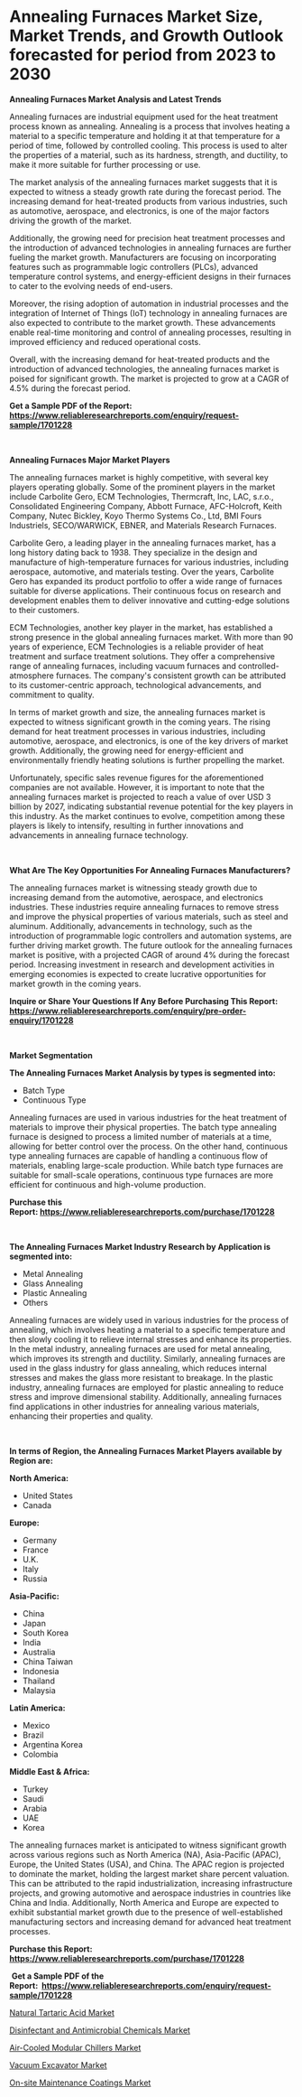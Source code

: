 <p><h1>Annealing Furnaces Market Size, Market Trends, and Growth Outlook forecasted for period from 2023 to 2030</h1></p><p><strong>Annealing Furnaces Market Analysis and Latest Trends</strong></p>
<p><p>Annealing furnaces are industrial equipment used for the heat treatment process known as annealing. Annealing is a process that involves heating a material to a specific temperature and holding it at that temperature for a period of time, followed by controlled cooling. This process is used to alter the properties of a material, such as its hardness, strength, and ductility, to make it more suitable for further processing or use.</p><p>The market analysis of the annealing furnaces market suggests that it is expected to witness a steady growth rate during the forecast period. The increasing demand for heat-treated products from various industries, such as automotive, aerospace, and electronics, is one of the major factors driving the growth of the market.</p><p>Additionally, the growing need for precision heat treatment processes and the introduction of advanced technologies in annealing furnaces are further fueling the market growth. Manufacturers are focusing on incorporating features such as programmable logic controllers (PLCs), advanced temperature control systems, and energy-efficient designs in their furnaces to cater to the evolving needs of end-users.</p><p>Moreover, the rising adoption of automation in industrial processes and the integration of Internet of Things (IoT) technology in annealing furnaces are also expected to contribute to the market growth. These advancements enable real-time monitoring and control of annealing processes, resulting in improved efficiency and reduced operational costs.</p><p>Overall, with the increasing demand for heat-treated products and the introduction of advanced technologies, the annealing furnaces market is poised for significant growth. The market is projected to grow at a CAGR of 4.5% during the forecast period.</p></p>
<p><strong>Get a Sample PDF of the Report:&nbsp; <a href="https://www.reliableresearchreports.com/enquiry/request-sample/1701228">https://www.reliableresearchreports.com/enquiry/request-sample/1701228</a></strong></p>
<p>&nbsp;</p>
<p><strong>Annealing Furnaces Major Market Players</strong></p>
<p><p>The annealing furnaces market is highly competitive, with several key players operating globally. Some of the prominent players in the market include Carbolite Gero, ECM Technologies, Thermcraft, Inc, LAC, s.r.o., Consolidated Engineering Company, Abbott Furnace, AFC-Holcroft, Keith Company, Nutec Bickley, Koyo Thermo Systems Co., Ltd, BMI Fours Industriels, SECO/WARWICK, EBNER, and Materials Research Furnaces. </p><p>Carbolite Gero, a leading player in the annealing furnaces market, has a long history dating back to 1938. They specialize in the design and manufacture of high-temperature furnaces for various industries, including aerospace, automotive, and materials testing. Over the years, Carbolite Gero has expanded its product portfolio to offer a wide range of furnaces suitable for diverse applications. Their continuous focus on research and development enables them to deliver innovative and cutting-edge solutions to their customers. </p><p>ECM Technologies, another key player in the market, has established a strong presence in the global annealing furnaces market. With more than 90 years of experience, ECM Technologies is a reliable provider of heat treatment and surface treatment solutions. They offer a comprehensive range of annealing furnaces, including vacuum furnaces and controlled-atmosphere furnaces. The company's consistent growth can be attributed to its customer-centric approach, technological advancements, and commitment to quality.</p><p>In terms of market growth and size, the annealing furnaces market is expected to witness significant growth in the coming years. The rising demand for heat treatment processes in various industries, including automotive, aerospace, and electronics, is one of the key drivers of market growth. Additionally, the growing need for energy-efficient and environmentally friendly heating solutions is further propelling the market.</p><p>Unfortunately, specific sales revenue figures for the aforementioned companies are not available. However, it is important to note that the annealing furnaces market is projected to reach a value of over USD 3 billion by 2027, indicating substantial revenue potential for the key players in this industry. As the market continues to evolve, competition among these players is likely to intensify, resulting in further innovations and advancements in annealing furnace technology.</p></p>
<p>&nbsp;</p>
<p><strong>What Are The Key Opportunities For Annealing Furnaces Manufacturers?</strong></p>
<p><p>The annealing furnaces market is witnessing steady growth due to increasing demand from the automotive, aerospace, and electronics industries. These industries require annealing furnaces to remove stress and improve the physical properties of various materials, such as steel and aluminum. Additionally, advancements in technology, such as the introduction of programmable logic controllers and automation systems, are further driving market growth. The future outlook for the annealing furnaces market is positive, with a projected CAGR of around 4% during the forecast period. Increasing investment in research and development activities in emerging economies is expected to create lucrative opportunities for market growth in the coming years.</p></p>
<p><strong>Inquire or Share Your Questions If Any Before Purchasing This Report: <a href="https://www.reliableresearchreports.com/enquiry/pre-order-enquiry/1701228">https://www.reliableresearchreports.com/enquiry/pre-order-enquiry/1701228</a></strong></p>
<p>&nbsp;</p>
<p><strong>Market Segmentation</strong></p>
<p><strong>The Annealing Furnaces Market Analysis by types is segmented into:</strong></p>
<p><ul><li>Batch Type</li><li>Continuous Type</li></ul></p>
<p><p>Annealing furnaces are used in various industries for the heat treatment of materials to improve their physical properties. The batch type annealing furnace is designed to process a limited number of materials at a time, allowing for better control over the process. On the other hand, continuous type annealing furnaces are capable of handling a continuous flow of materials, enabling large-scale production. While batch type furnaces are suitable for small-scale operations, continuous type furnaces are more efficient for continuous and high-volume production.</p></p>
<p><strong>Purchase this Report:&nbsp;<a href="https://www.reliableresearchreports.com/purchase/1701228">https://www.reliableresearchreports.com/purchase/1701228</a></strong></p>
<p>&nbsp;</p>
<p><strong>The Annealing Furnaces Market Industry Research by Application is segmented into:</strong></p>
<p><ul><li>Metal Annealing</li><li>Glass Annealing</li><li>Plastic Annealing</li><li>Others</li></ul></p>
<p><p>Annealing furnaces are widely used in various industries for the process of annealing, which involves heating a material to a specific temperature and then slowly cooling it to relieve internal stresses and enhance its properties. In the metal industry, annealing furnaces are used for metal annealing, which improves its strength and ductility. Similarly, annealing furnaces are used in the glass industry for glass annealing, which reduces internal stresses and makes the glass more resistant to breakage. In the plastic industry, annealing furnaces are employed for plastic annealing to reduce stress and improve dimensional stability. Additionally, annealing furnaces find applications in other industries for annealing various materials, enhancing their properties and quality.</p></p>
<p>&nbsp;</p>
<p><strong>In terms of Region, the Annealing Furnaces Market Players available by Region are:</strong></p>
<p>
    <p> <strong> North America: </strong>
        <ul>
            <li>United States</li>
            <li>Canada</li>
        </ul>
        </p> 
    <p> <strong> Europe: </strong>
        <ul>
            <li>Germany</li>
            <li>France</li>
            <li>U.K.</li>
            <li>Italy</li>
            <li>Russia</li>
        </ul>
        </p> 
    <p> <strong> Asia-Pacific: </strong>
        <ul>
            <li>China</li>
            <li>Japan</li>
            <li>South Korea</li>
            <li>India</li>
            <li>Australia</li>
            <li>China Taiwan</li>
            <li>Indonesia</li>
            <li>Thailand</li>
            <li>Malaysia</li>
        </ul>
        </p> 
    <p> <strong> Latin America: </strong>
        <ul>
            <li>Mexico</li>
            <li>Brazil</li>
            <li>Argentina Korea</li>
            <li>Colombia</li>
        </ul>
        </p> 
    <p> <strong> Middle East & Africa: </strong>
        <ul>
            <li>Turkey</li>
            <li>Saudi</li>
            <li>Arabia</li>
            <li>UAE</li>
            <li>Korea</li>
        </ul>
    </p>
    </p>
<p><p>The annealing furnaces market is anticipated to witness significant growth across various regions such as North America (NA), Asia-Pacific (APAC), Europe, the United States (USA), and China. The APAC region is projected to dominate the market, holding the largest market share percent valuation. This can be attributed to the rapid industrialization, increasing infrastructure projects, and growing automotive and aerospace industries in countries like China and India. Additionally, North America and Europe are expected to exhibit substantial market growth due to the presence of well-established manufacturing sectors and increasing demand for advanced heat treatment processes.</p></p>
<p><strong>Purchase this Report: <a href="https://www.reliableresearchreports.com/purchase/1701228">https://www.reliableresearchreports.com/purchase/1701228</a></strong></p>
<p>&nbsp;<strong>Get a Sample PDF of the Report:&nbsp;&nbsp;<a href="https://www.reliableresearchreports.com/enquiry/request-sample/1701228">https://www.reliableresearchreports.com/enquiry/request-sample/1701228</a></strong></p>
<p><strong></strong></p>
<p><p><a href="https://medium.com/@chiragreportprime/natural-tartaric-acid-market-analysis-its-cagr-market-segmentation-and-global-industry-overview-9cc9c101354f">Natural Tartaric Acid Market</a></p><p><a href="https://www.linkedin.com/pulse/decoding-disinfectant-antimicrobial-chemicals-market-5zvre/">Disinfectant and Antimicrobial Chemicals Market</a></p><p><a href="https://www.linkedin.com/pulse/decoding-air-cooled-modular-chillers-market-deep-dive-latest-cxice/">Air-Cooled Modular Chillers Market</a></p><p><a href="https://medium.com/@sainreportprime/vacuum-excavator-market-trends-forecast-and-competitive-analysis-to-2030-7364a7550385">Vacuum Excavator Market</a></p><p><a href="https://www.linkedin.com/pulse/on-site-maintenance-coatings-market-challenges-opportunities-u98ce/">On-site Maintenance Coatings Market</a></p></p>